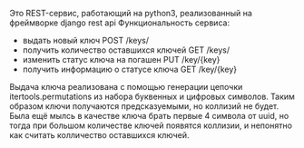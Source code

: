 Это REST-сервис, работающий на python3, реализованный на фреймворке django rest api
Функциональность сервиса:
- выдать новый ключ POST /keys/
- получить количество оставшихся ключей GET /keys/
- изменить статус ключа на погашен PUT /key/{key}
- получить информацию о статусе ключа GET /key/{key}

Выдача ключа реализована с помощью генерации цепочки itertools.permutations из набора буквенных и цифровых символов.
Таким образом ключи получаются предсказуемыми, но коллизий не будет.
Была ещё мылсь в качестве ключа брать первые 4 символа от uuid, 
но тогда при большом количестве ключей появятся коллизии, и непонятно как считать колличество оставшихся ключей.
